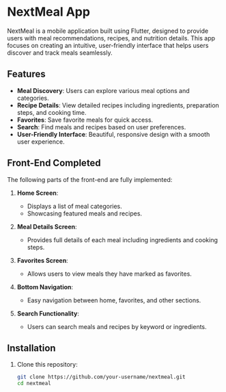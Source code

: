 # NextMeal App

NextMeal is a mobile application built using Flutter, designed to provide users with meal recommendations, recipes, and nutrition details. This app focuses on creating an intuitive, user-friendly interface that helps users discover and track meals seamlessly.

## Features

- **Meal Discovery**: Users can explore various meal options and categories.
- **Recipe Details**: View detailed recipes including ingredients, preparation steps, and cooking time.
- **Favorites**: Save favorite meals for quick access.
- **Search**: Find meals and recipes based on user preferences.
- **User-Friendly Interface**: Beautiful, responsive design with a smooth user experience.
  
## Front-End Completed
The following parts of the front-end are fully implemented:

1. **Home Screen**:
   - Displays a list of meal categories.
   - Showcasing featured meals and recipes.
  
2. **Meal Details Screen**:
   - Provides full details of each meal including ingredients and cooking steps.
  
3. **Favorites Screen**:
   - Allows users to view meals they have marked as favorites.
  
4. **Bottom Navigation**:
   - Easy navigation between home, favorites, and other sections.

5. **Search Functionality**:
   - Users can search meals and recipes by keyword or ingredients.

## Installation

1. Clone this repository:

   ```bash
   git clone https://github.com/your-username/nextmeal.git
   cd nextmeal
